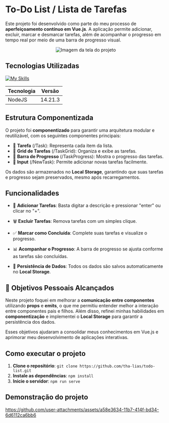 # To-Do List / Lista de Tarefas



Este projeto foi desenvolvido como parte do meu processo de **aperfeiçoamento contínuo em Vue.js**. A aplicação permite adicionar, excluir, marcar e desmarcar tarefas, além de acompanhar o progresso em tempo real por meio de uma barra de progresso visual.

<p align="center">
  <img src="https://github.com/user-attachments/assets/0c49679f-107c-410d-8a4b-7aec85220835" alt="Imagem da tela do projeto"/>
</p>

## Tecnologias Utilizadas

[![My Skills](https://skillicons.dev/icons?i=vue,css,js)](https://skillicons.dev)


| Tecnologia | Versão |
|------------|--------|
| NodeJS     | 14.21.3 |

## Estrutura Componentizada

O projeto foi **componentizado** para garantir uma arquitetura modular e reutilizável, com os seguintes componentes principais:

- 🧩 **Tarefa** (/Task): Representa cada item da lista.
- 🧩 **Grid de Tarefas** (/TaskGrid): Organiza e exibe as tarefas.
- 🧩 **Barra de Progresso** (/TaskProgress): Mostra o progresso das tarefas.
- 🧩 **Input** (/NewTask): Permite adicionar novas tarefas facilmente.

Os dados são armazenados no **Local Storage**, garantindo que suas tarefas e progresso sejam preservados, mesmo após recarregamentos.

## Funcionalidades

- 🎯 **Adicionar Tarefas**: Basta digitar a descrição e pressionar "enter" ou clicar no "+".

- 🗑️ **Excluir Tarefas**: Remova tarefas com um simples clique.

- ✅ **Marcar como Concluída**: Complete suas tarefas e visualize o progresso.

- 📊 **Acompanhar o Progresso**: A barra de progresso se ajusta conforme as tarefas são concluídas.

- 💾 **Persistência de Dados**: Todos os dados são salvos automaticamente no **Local Storage**.


## 🎯 Objetivos Pessoais Alcançados

Neste projeto foquei em melhorar a **comunicação entre componentes** utilizando **props** e **emits**, o que me permitiu entender melhor a interação entre componentes pais e filhos. Além disso, refinei minhas habilidades em **componentização** e implementei o **Local Storage** para garantir a persistência dos dados.

Esses objetivos ajudaram a consolidar meus conhecimentos em Vue.js e aprimorar meu desenvolvimento de aplicações interativas.

## Como executar o projeto

1. **Clone o repositório**: `git clone https://github.com/tha-lias/todo-list.git`
2. **Instale as dependências**: `npm install`
3. **Inicie o servidor**: `npm run serve`

## Demonstração do projeto

https://github.com/user-attachments/assets/a58e3634-11b7-414f-bd34-6d6112ca6bb6






